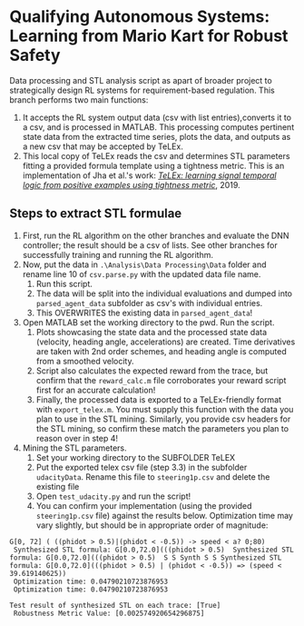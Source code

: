 # Qualifying Autonomous Systems: Learning from Mario Kart for Robust Safety
Data processing and STL analysis script as apart of broader project to strategically design RL systems for requirement-based regulation. This branch performs two main functions:
1.  It accepts the RL system output data (csv with list entries),converts it to a csv, and is processed in MATLAB. This processing computes pertinent state data from the extracted time series, plots the data, and outputs as a new csv that may be accepted by TeLEx.
2.  This local copy of TeLEx reads the csv and determines STL parameters fitting a provided formula template using a tightness metric. This is an implementation of Jha et al.'s work: [*TeLEx: learning signal temporal logic from positive examples using tightness metric*](https://link.springer.com/article/10.1007/s10703-019-00332-1), 2019.

## Steps to extract STL formulae
1.  First, run the RL algorithm on the other branches and evaluate the DNN controller; the result should be a csv of lists. See other branches for successfully training and running the RL algorithm.
2.  Now, put the data in `.\Analysis\Data Processing\Data` folder and rename line 10 of `csv.parse.py` with the updated data file name.
    1.  Run this script.
    2.  The data will be split into the individual evaluations and dumped into `parsed_agent_data` subfolder as csv's with individual entries.
    3.  This OVERWRITES the existing data in `parsed_agent_data`!
3.  Open MATLAB set the working directory to the pwd. Run the script.
    1.  Plots showcasing the state data and the processed state data (velocity, heading angle, accelerations) are created. Time derivatives are taken with 2nd order schemes, and heading angle is computed from a smoothed velocity.
    2.  Script also calculates the expected reward from the trace, but confirm that the `reward_calc.m` file corroborates your reward script first for an accurate calculation!
    3.  Finally, the processed data is exported to a TeLEx-friendly format with `export_telex.m`. You must supply this function with the data you plan to use in the STL mining. Similarly, you provide csv headers for the STL mining, so confirm these match the parameters you plan to reason over in step 4!
4.  Mining the STL parameters.
    1.  Set your working directory to the SUBFOLDER TeLEX
    2.  Put the exported telex csv file (step 3.3) in the subfolder `udacityData`. Rename this file to `steering1p.csv` and delete the existing file
    3.  Open `test_udacity.py` and run the script!
    4.  You can confirm your implementation (using the provided `steering1p.csv` file) against the results below. Optimization time may vary slightly, but should be in appropriate order of magnitude:
```
G[0, 72] ( ((phidot > 0.5)|(phidot < -0.5)) -> speed < a? 0;80)
 Synthesized STL formula: G[0.0,72.0](((phidot > 0.5)  Synthesized STL formula: G[0.0,72.0](((phidot > 0.5)  S S Synth S S Synthesized STL formula: G[0.0,72.0](((phidot > 0.5) | (phidot < -0.5)) => (speed < 39.619140625))
 Optimization time: 0.04790210723876953
 Optimization time: 0.04790210723876953

Test result of synthesized STL on each trace: [True]
 Robustness Metric Value: [0.002574920654296875]
```


